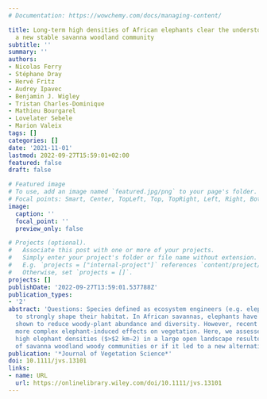 ```yaml
---
# Documentation: https://wowchemy.com/docs/managing-content/

title: Long‐term high densities of African elephants clear the understorey and promote
  a new stable savanna woodland community
subtitle: ''
summary: ''
authors:
- Nicolas Ferry
- Stéphane Dray
- Hervé Fritz
- Audrey Ipavec
- Benjamin J. Wigley
- Tristan Charles‐Dominique
- Mathieu Bourgarel
- Lovelater Sebele
- Marion Valeix
tags: []
categories: []
date: '2021-11-01'
lastmod: 2022-09-27T15:59:01+02:00
featured: false
draft: false

# Featured image
# To use, add an image named `featured.jpg/png` to your page's folder.
# Focal points: Smart, Center, TopLeft, Top, TopRight, Left, Right, BottomLeft, Bottom, BottomRight.
image:
  caption: ''
  focal_point: ''
  preview_only: false

# Projects (optional).
#   Associate this post with one or more of your projects.
#   Simply enter your project's folder or file name without extension.
#   E.g. `projects = ["internal-project"]` references `content/project/deep-learning/index.md`.
#   Otherwise, set `projects = []`.
projects: []
publishDate: '2022-09-27T13:59:01.537788Z'
publication_types:
- '2'
abstract: 'Questions: Species defined as ecosystem engineers (e.g. elephant) are able
  to strongly shape their habitat. In African savannas, elephants have often been
  shown to reduce woody-­plant abundance and diversity. However, recent studies highlight
  more complex elephant-­induced effects on vegetation. Here, we assessed if long-­term
  high elephant densities ($>$2 km−2) in a large open landscape resulted in the depletion
  of savanna woodland woody communities or if it led to a new alternative equilibrium.'
publication: '*Journal of Vegetation Science*'
doi: 10.1111/jvs.13101
links:
- name: URL
  url: https://onlinelibrary.wiley.com/doi/10.1111/jvs.13101
---
```


